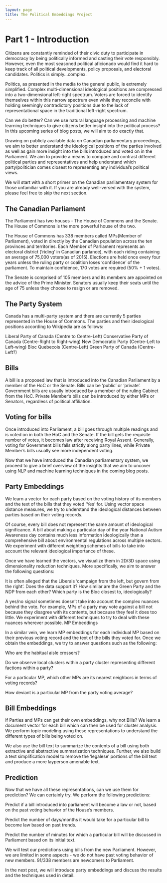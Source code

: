 ```yaml
---
layout: page
title: The Political Embeddings Project
---
```


# Part 1 - Introduction

Citizens are constantly reminded of their civic duty to participate in democracy by being politically informed and casting their vote responsibly. However, even the most seasoned political aficionado would find it hard to keep track of all political developments, policy proposals, and electoral candidates. Politics is simply...complex.

Politics, as presented in the media to the general public, is extremely simplified. Complex multi-dimensional ideological positions are compressed into a two-dimensional left-right spectrum. Voters are forced to identify themselves within this narrow spectrum even while they reconcile with holding seemingly contradictory positions due to the lack of representational space in the traditional left-right spectrum. 

Can we do better? Can we use natural language processing and machine learning techniques to give citizens better insight into the political process? In this upcoming series of blog posts, we will aim to do exactly that.

Drawing on publicly available data on Canadian parliamentary proceedings, we aim to better understand the ideological positions of the parties involved as well as gain more insight into the bills introduced and voted on in the Parliament. We aim to provide a means to compare and contrast different political parties and representatives and help understand which party/politician comes closest to representing any individual’s political views.

We will start with a short primer on the Canadian parliamentary system for those unfamiliar with it. If you are already well-versed with the system, please feel free to skip the next section.

## The Canadian Parliament
The Parliament has two houses - The House of Commons and the Senate. The House of Commons is the more powerful house of the two.

The House of Commons has 338 members called MPs(Member of Parliament), voted in directly by the Canadian population across the ten provinces and territories. Each Member of Parliament represents an electoral district (‘riding’ in Canadian parlance), with each riding containing an average of 75,000 voters(as of 2015). Elections are held once every four years unless the ruling party or coalition loses ‘confidence’ of the parliament. To maintain confidence, 170 votes are required (50% + 1 votes).

The Senate is comprised of 105 members and its members are appointed on the advice of the Prime Minister. Senators usually keep their seats until the age of 75 unless they choose to resign or are removed.

## The Party System

Canada has a multi-party system and there are currently 5 parties represented in the House of Commons. The parties and their ideological positions according to Wikipedia are as follows:

Liberal Party of Canada (Centre to Centre-Left)
Conservative Party of Canada (Centre-Right to Right-wing)
New Democratic Party (Centre-Left to Left-wing)
Bloc Quebecois (Centre-Left)
Green Party of Canada (Centre-Left?)

## Bills
A bill is a proposed law that is introduced into the Canadian Parliament by a member of the HoC or the Senate. Bills can be ‘public’ or ‘private’. Government bills are usually introduced by a member of the ruling Cabinet from the HoC. Private Member’s bills can be introduced by either MPs or Senators, regardless of political affiliation.

## Voting for bills
Once introduced into Parliament, a bill goes through multiple readings and is voted on in both the HoC and the Senate. If the bill gets the requisite number of votes, it becomes law after receiving Royal Assent. Generally, voting for Government bills falls strictly along party lines, while Private Member’s bills usually see more independent voting.

Now that we have introduced the Canadian parliamentary system, we proceed to give a brief overview of the insights that we aim to uncover using NLP and machine learning techniques in the coming blog posts.

## Party Embeddings

We learn a vector for each party based on the voting history of its members and the text of the bills that they voted ‘Yes’ for. Using vector space distance measures, we try to understand the ideological distances between parties based on their voting records. 

Of course, every bill does not represent the same amount of ideological significance. A bill about making a particular day of the year National Autism Awareness day contains much less information ideologically than a comprehensive bill about environmental regulations across multiple sectors. We experiment with different weighting schemes of bills to take into account the relevant ideological importance of these. 

Once we have learned the vectors, we visualize them in 2D/3D space using dimensionality reduction techniques. More specifically, we aim to answer the following questions:

It is often alleged that the Liberals ‘campaign from the left, but govern from the right’. Does the data support it?
How similar are the Green Party and the NDP from each other?
Which party is the Bloc closest to, ideologically?

A yes/no signal sometimes doesn’t take into account the complex nuances behind the vote. For example, MPs of a party may vote against a bill not because they disagree with its contents, but because they feel it does too little. We experiment with different techniques to try to deal with these nuances wherever possible.
MP Embeddings

In a similar vein, we learn MP embeddings for each individual MP based on their previous voting record and the text of the bills they voted for. Once we obtain the embeddings, we try to answer questions such as the following:

Who are the habitual aisle crossers? 

Do we observe local clusters within a party cluster representing different factions within a party?

For a particular MP, which other MPs are its nearest neighbors in terms of voting records?

How deviant is a particular MP from the party voting average?

## Bill Embeddings

If Parties and MPs can get their own embeddings, why not Bills? We learn a document vector for each bill which can then be used for cluster analysis. We perform topic modeling using these representations to understand the different types of bills being voted on.

We also use the bill text to summarize the contents of a bill using both extractive and abstractive summarization techniques. Further, we also build a text simplification model to remove the ‘legalese’ portions of the bill text and produce a more layperson amenable text.

## Prediction

Now that we have all these representations, can we use them for prediction?
We can certainly try.
We perform the following predictions:

Predict if a bill introduced into parliament will become a law or not, based on the past voting behavior of the House’s members.

Predict the number of days/months it would take for a particular bill to become law based on past trends.

Predict the number of minutes for which a particular bill will be discussed in Parliament based on its initial text.

We will test our predictions using bills from the new Parliament. However, we are limited in some aspects - we do not have past voting behavior of new members. 91/338 members are newcomers to Parliament.

In the next post, we will introduce party embeddings and discuss the results and the techniques used in detail.

